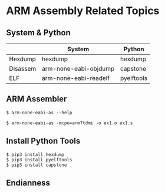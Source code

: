 # ARM Assembly Related Topics

## System & Python
||System|Python|
|-|-|-|
|Hexdump|hexdump|hexdump|
|Disassem|arm-none-eabi-objdump|capstone|
|ELF|arm-none-eabi-readelf|pyelftools|

## ARM Assembler
```shell
$ arm-none-eabi-as --help

$ arm-none-eabi-as -mcpu=arm7tdmi -o ex1.o ex1.s
```

## Install Python Tools
```shell
$ pip3 install hexdump
$ pip3 install pyelftools
$ pip3 install capstone
```

## Endianness
